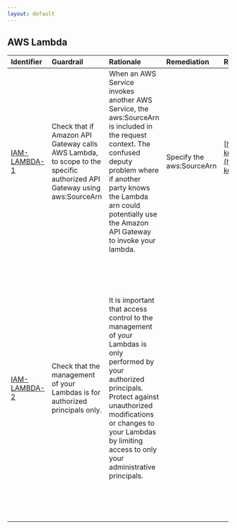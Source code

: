 ```yaml
---
layout: default
---
```




## AWS Lambda

| Identifier                                                  | Guardrail                                                                                                              | Rationale                                                                                                                                                                                                                                               | Remediation               | References                                                                                                                                                                                                                                   | Policy                  | IAM Actions                                                                                                                                                                                                                                                                                                                                                                                                                                                                                                                                                                                                                                                                                                                                                                                                                                                                                                                                                     |
|:------------------------------------------------------------|:-----------------------------------------------------------------------------------------------------------------------|:--------------------------------------------------------------------------------------------------------------------------------------------------------------------------------------------------------------------------------------------------------|:--------------------------|:---------------------------------------------------------------------------------------------------------------------------------------------------------------------------------------------------------------------------------------------|:------------------------|:----------------------------------------------------------------------------------------------------------------------------------------------------------------------------------------------------------------------------------------------------------------------------------------------------------------------------------------------------------------------------------------------------------------------------------------------------------------------------------------------------------------------------------------------------------------------------------------------------------------------------------------------------------------------------------------------------------------------------------------------------------------------------------------------------------------------------------------------------------------------------------------------------------------------------------------------------------------|
| <a id="IAM-LAMBDA-1" href="#IAM-LAMBDA-1" >IAM-LAMBDA-1</a> | Check that if Amazon API Gateway calls AWS Lambda, to scope to the specific authorized API Gateway using aws:SourceArn | When an AWS Service invokes another AWS Service, the aws:SourceArn is included in the request context. The confused deputy problem where if another party knows the Lambda arn could potentially use the Amazon API Gateway to invoke your lambda.      | Specify the aws:SourceArn | [https://docs.aws.amazon.com/IAM/latest/UserGuide/reference_policies_condition-keys.html#condition-keys-sourcearn](https://docs.aws.amazon.com/IAM/latest/UserGuide/reference_policies_condition-keys.html#condition-keys-sourcearn)<br><br> | Lambda resource policy. |                                                                                                                                                                                                                                                                                                                                                                                                                                                                                                                                                                                                                                                                                                                                                                                                                                                                                                                                                                 |
| <a id="IAM-LAMBDA-2" href="#IAM-LAMBDA-2" >IAM-LAMBDA-2</a> | Check that the management of your Lambdas is for authorized principals only.                                           | It is important that access control to the management of your Lambdas is only performed by your authorized principals. Protect against unauthorized modifications or changes to your Lambdas by limiting access to only your administrative principals. |                           |                                                                                                                                                                                                                                              | nan                     | lambda:AddLayerVersionPermission<br>lambda:AddPermission<br>lambda:CreateAlias<br>lambda:CreateEventSourceMapping<br>lambda:CreateFunction<br>lambda:DeleteAlias<br>lambda:DeleteEventSourceMapping<br>lambda:DeleteFunction<br>lambda:DeleteFunctionConcurrency<br>lambda:DeleteFunctionEventInvokeConfig<br>lambda:DeleteLayerVersion<br>lambda:DeleteProvisionedConcurrencyConfig<br>lambda:DisableReplication<br>lambda:EnableReplication<br>lambda:InvokeAsync<br>lambda:InvokeFunction<br>lambda:PublishLayerVersion<br>lambda:PublishVersion<br>lambda:PutFunctionConcurrency<br>lambda:PutFunctionEventInvokeConfig<br>lambda:PutProvisionedConcurrencyConfig<br>lambda:RemoveLayerVersionPermission<br>lambda:RemovePermission<br>lambda:TagResource<br>lambda:UntagResource<br>lambda:UpdateAlias<br>lambda:UpdateEventSourceMapping<br>lambda:UpdateFunctionCode<br>lambda:UpdateFunctionConfiguration<br>lambda:UpdateFunctionEventInvokeConfig<br> |